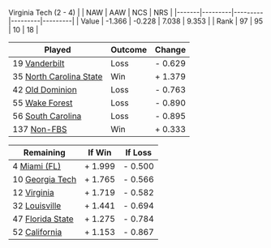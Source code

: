 Virginia Tech (2 - 4)
|       |   NAW   |   AAW   |   NCS   |   NRS   |
|-------|---------|---------|---------|---------|
| Value |  -1.366 |  -0.228 |   7.038 |   9.353 |
| Rank  |      97 |      95 |      10 |      18 |

| Played                    | Outcome    |  Change  |
|---------------------------|------------|----------|
|  19 [Vanderbilt            ](Vanderbilt.md)| Loss       | -  0.629 |
|  35 [North Carolina State  ](NorthCarolinaState.md)| Win        | +  1.379 |
|  42 [Old Dominion          ](OldDominion.md)| Loss       | -  0.763 |
|  55 [Wake Forest           ](WakeForest.md)| Loss       | -  0.890 |
|  56 [South Carolina        ](SouthCarolina.md)| Loss       | -  0.895 |
| 137 [Non-FBS               ](NonFBS.md)| Win        | +  0.333 |

| Remaining                 |  If Win  |  If Loss |
|---------------------------|----------|----------|
|   4 [Miami (FL)            ](MiamiFL.md)| +  1.999 | -  0.500 |
|  10 [Georgia Tech          ](GeorgiaTech.md)| +  1.765 | -  0.566 |
|  12 [Virginia              ](Virginia.md)| +  1.719 | -  0.582 |
|  32 [Louisville            ](Louisville.md)| +  1.441 | -  0.694 |
|  47 [Florida State         ](FloridaState.md)| +  1.275 | -  0.784 |
|  52 [California            ](California.md)| +  1.153 | -  0.867 |

